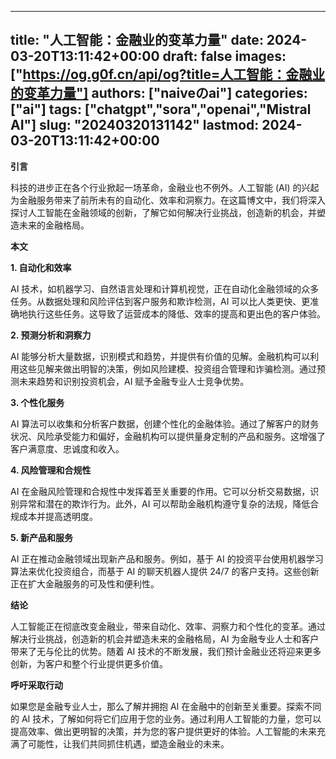 
---
title: "人工智能：金融业的变革力量"
date: 2024-03-20T13:11:42+00:00
draft: false
images: ["https://og.g0f.cn/api/og?title=人工智能：金融业的变革力量"]
authors: ["naiveのai"]
categories: ["ai"]
tags: ["chatgpt","sora","openai","Mistral AI"]
slug: "20240320131142"
lastmod: 2024-03-20T13:11:42+00:00
---
**引言**

科技的进步正在各个行业掀起一场革命，金融业也不例外。人工智能 (AI) 的兴起为金融服务带来了前所未有的自动化、效率和洞察力。在这篇博文中，我们将深入探讨人工智能在金融领域的创新，了解它如何解决行业挑战，创造新的机会，并塑造未来的金融格局。

**本文**

**1. 自动化和效率**

AI 技术，如机器学习、自然语言处理和计算机视觉，正在自动化金融领域的众多任务。从数据处理和风险评估到客户服务和欺诈检测，AI 可以比人类更快、更准确地执行这些任务。这导致了运营成本的降低、效率的提高和更出色的客户体验。

**2. 预测分析和洞察力**

AI 能够分析大量数据，识别模式和趋势，并提供有价值的见解。金融机构可以利用这些见解来做出明智的决策，例如风险建模、投资组合管理和诈骗检测。通过预测未来趋势和识别投资机会，AI 赋予金融专业人士竞争优势。

**3. 个性化服务**

AI 算法可以收集和分析客户数据，创建个性化的金融体验。通过了解客户的财务状况、风险承受能力和偏好，金融机构可以提供量身定制的产品和服务。这增强了客户满意度、忠诚度和收入。

**4. 风险管理和合规性**

AI 在金融风险管理和合规性中发挥着至关重要的作用。它可以分析交易数据，识别异常和潜在的欺诈行为。此外，AI 可以帮助金融机构遵守复杂的法规，降低合规成本并提高透明度。

**5. 新产品和服务**

AI 正在推动金融领域出现新产品和服务。例如，基于 AI 的投资平台使用机器学习算法来优化投资组合，而基于 AI 的聊天机器人提供 24/7 的客户支持。这些创新正在扩大金融服务的可及性和便利性。

**结论**

人工智能正在彻底改变金融业，带来自动化、效率、洞察力和个性化的变革。通过解决行业挑战，创造新的机会并塑造未来的金融格局，AI 为金融专业人士和客户带来了无与伦比的优势。随着 AI 技术的不断发展，我们预计金融业还将迎来更多创新，为客户和整个行业提供更多价值。

**呼吁采取行动**

如果您是金融专业人士，那么了解并拥抱 AI 在金融中的创新至关重要。探索不同的 AI 技术，了解如何将它们应用于您的业务。通过利用人工智能的力量，您可以提高效率、做出更明智的决策，并为您的客户提供更好的体验。人工智能的未来充满了可能性，让我们共同抓住机遇，塑造金融业的未来。